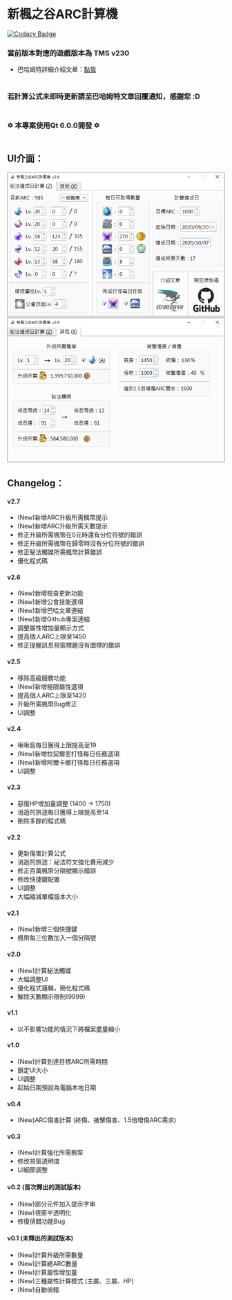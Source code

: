 新楓之谷ARC計算機
=====

[![Codacy Badge](https://api.codacy.com/project/badge/Grade/020d720a719a400082f1ef7b1d1aa39e)](https://www.codacy.com/app/WhatTheBlock/MapleStory-ARC-Calculator?utm_source=github.com&amp;utm_medium=referral&amp;utm_content=WhatTheBlock/MapleStory-ARC-Calculator&amp;utm_campaign=Badge_Grade)

### 當前版本對應的遊戲版本為 TMS v230

- 巴哈姆特詳細介紹文章：[點我](https://forum.gamer.com.tw/C.php?bsn=7650&snA=1000541) <br><br>

### 若計算公式未即時更新請至巴哈姆特文章回覆通知，感謝您 :D <br><br>

### ✡  本專案使用Qt 6.0.0開發  ✡ <br><br>

UI介面：
----
![ui_1.png](/ui_1.png)
![ui_2.png](/ui_2.png)

Changelog：
----
#### v2.7
- (New)新增ARC升級所需楓幣提示
- (New)新增ARC升級所需天數提示
- 修正升級所需楓幣在0元時還有分位符號的錯誤
- 修正升級所需楓幣在歸零時沒有分位符號的錯誤
- 修正秘法觸媒所需楓幣計算錯誤
- 優化程式碼

#### v2.6
- (New)新增檢查更新功能
- (New)新增公會技能選項
- (New)新增巴哈文章連結
- (New)新增Github專案連結
- 調整屬性增加量顯示方式
- 提高個人ARC上限至1450
- 修正提醒訊息視窗標題沒有圖標的錯誤

#### v2.5
- 移除高級服務功能
- (New)新增極限屬性選項
- 提高個人ARC上限至1420
- 升級所需楓幣Bug修正
- UI調整

#### v2.4
- 啾啾島每日獲得上限提高至19
- (New)新增拉契爾恩打怪每日任務選項
- (New)新增阿爾卡娜打怪每日任務選項
- UI調整

#### v2.3
- 惡復HP增加量調整 (1400 → 1750)
- 消逝的旅途每日獲得上限提高至14
- 刪除多餘的程式碼

#### v2.2
- 更新傷害計算公式
- 消逝的旅途：祕法符文強化費用減少
- 修正百萬楓幣分隔號顯示錯誤
- 修改快捷鍵配置
- UI調整
- 大幅縮減單檔版本大小

#### v2.1
- (New)新增三個快捷鍵
- 楓幣每三位數加入一個分隔號

#### v2.0
- (New)計算秘法觸媒
- 大幅調整UI
- 優化程式邏輯，簡化程式碼
- 解除天數顯示限制(9999)

#### v1.1
- 以不影響功能的情況下將檔案盡量縮小

#### v1.0
- (New)計算到達目標ARC所需時間
- 鎖定UI大小
- UI調整
- 起始日期預設為電腦本地日期

#### v0.4
- (New)ARC傷害計算 (終傷、被擊傷害、1.5倍增傷ARC需求)

#### v0.3
- (New)計算強化所需楓幣
- 修改視窗透明度
- UI細節調整

#### v0.2 (首次釋出的測試版本)
- (New)部分元件加入提示字串
- (New)視窗半透明化
- 修復偵錯功能Bug

#### v0.1 (未釋出的測試版本)
- (New)計算升級所需數量
- (New)計算總ARC數量
- (New)計算屬性增加量
- (New)三種屬性計算模式 (主屬、三屬、HP)
- (New)自動偵錯
